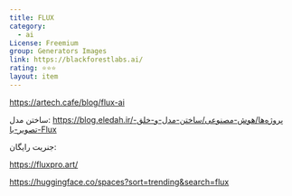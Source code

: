 ```yaml
---
title: FLUX
category:
  - ai
License: Freemium
group: Generators Images
link: https://blackforestlabs.ai/
rating: ⭐⭐⭐
layout: item
---
```



https://artech.cafe/blog/flux-ai

ساختن مدل: https://blog.eledah.ir/پروژه‌ها/هوش-مصنوعی/ساختن-مدل-و-خلق-تصویر-با-Flux

جنریت رایگان: 

https://fluxpro.art/

https://huggingface.co/spaces?sort=trending&search=flux